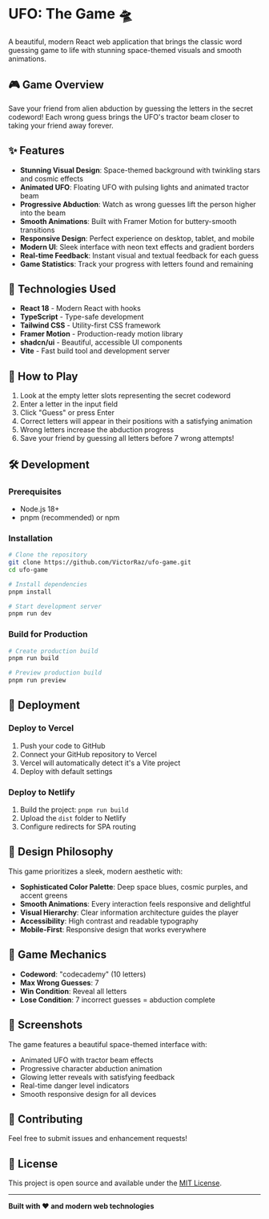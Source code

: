 # UFO: The Game 🛸

A beautiful, modern React web application that brings the classic word guessing game to life with stunning space-themed visuals and smooth animations.

## 🎮 Game Overview

Save your friend from alien abduction by guessing the letters in the secret codeword! Each wrong guess brings the UFO's tractor beam closer to taking your friend away forever.

## ✨ Features

- **Stunning Visual Design**: Space-themed background with twinkling stars and cosmic effects
- **Animated UFO**: Floating UFO with pulsing lights and animated tractor beam
- **Progressive Abduction**: Watch as wrong guesses lift the person higher into the beam
- **Smooth Animations**: Built with Framer Motion for buttery-smooth transitions
- **Responsive Design**: Perfect experience on desktop, tablet, and mobile
- **Modern UI**: Sleek interface with neon text effects and gradient borders
- **Real-time Feedback**: Instant visual and textual feedback for each guess
- **Game Statistics**: Track your progress with letters found and remaining

## 🚀 Technologies Used

- **React 18** - Modern React with hooks
- **TypeScript** - Type-safe development
- **Tailwind CSS** - Utility-first CSS framework
- **Framer Motion** - Production-ready motion library
- **shadcn/ui** - Beautiful, accessible UI components
- **Vite** - Fast build tool and development server

## 🎯 How to Play

1. Look at the empty letter slots representing the secret codeword
2. Enter a letter in the input field
3. Click "Guess" or press Enter
4. Correct letters will appear in their positions with a satisfying animation
5. Wrong letters increase the abduction progress
6. Save your friend by guessing all letters before 7 wrong attempts!

## 🛠️ Development

### Prerequisites

- Node.js 18+ 
- pnpm (recommended) or npm

### Installation

```bash
# Clone the repository
git clone https://github.com/VictorRaz/ufo-game.git
cd ufo-game

# Install dependencies
pnpm install

# Start development server
pnpm run dev
```

### Build for Production

```bash
# Create production build
pnpm run build

# Preview production build
pnpm run preview
```

## 🚀 Deployment

### Deploy to Vercel

1. Push your code to GitHub
2. Connect your GitHub repository to Vercel
3. Vercel will automatically detect it's a Vite project
4. Deploy with default settings

### Deploy to Netlify

1. Build the project: `pnpm run build`
2. Upload the `dist` folder to Netlify
3. Configure redirects for SPA routing

## 🎨 Design Philosophy

This game prioritizes a sleek, modern aesthetic with:

- **Sophisticated Color Palette**: Deep space blues, cosmic purples, and accent greens
- **Smooth Animations**: Every interaction feels responsive and delightful
- **Visual Hierarchy**: Clear information architecture guides the player
- **Accessibility**: High contrast and readable typography
- **Mobile-First**: Responsive design that works everywhere

## 🎵 Game Mechanics

- **Codeword**: "codecademy" (10 letters)
- **Max Wrong Guesses**: 7
- **Win Condition**: Reveal all letters
- **Lose Condition**: 7 incorrect guesses = abduction complete

## 📱 Screenshots

The game features a beautiful space-themed interface with:
- Animated UFO with tractor beam effects
- Progressive character abduction animation
- Glowing letter reveals with satisfying feedback
- Real-time danger level indicators
- Smooth responsive design for all devices

## 🤝 Contributing

Feel free to submit issues and enhancement requests!

## 📄 License

This project is open source and available under the [MIT License](LICENSE).

---

**Built with ❤️ and modern web technologies**

